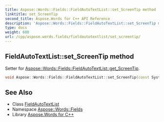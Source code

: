 ```yaml
---
title: Aspose::Words::Fields::FieldAutoTextList::set_ScreenTip method
linktitle: set_ScreenTip
second_title: Aspose.Words for C++ API Reference
description: 'Aspose::Words::Fields::FieldAutoTextList::set_ScreenTip method. Setter for Aspose::Words::Fields::FieldAutoTextList::get_ScreenTip in C++.'
type: docs
weight: 600
url: /cpp/aspose.words.fields/fieldautotextlist/set_screentip/
---
```

## FieldAutoTextList::set_ScreenTip method


Setter for [Aspose::Words::Fields::FieldAutoTextList::get_ScreenTip](../get_screentip/).

```cpp
void Aspose::Words::Fields::FieldAutoTextList::set_ScreenTip(const System::String &value)
```

## See Also

* Class [FieldAutoTextList](../)
* Namespace [Aspose::Words::Fields](../../)
* Library [Aspose.Words for C++](../../../)
